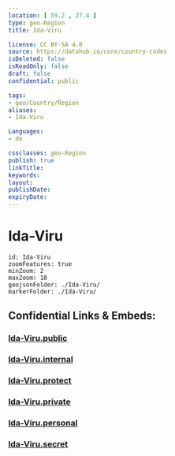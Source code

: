 ```yaml
---
location: [ 59.2 , 27.4 ] 
type: geo-Region
title: Ida-Viru

license: CC BY-SA 4.0
source: https://datahub.io/core/country-codes
isDeleted: false
isReadOnly: false
draft: false
confidential: public

tags:
- geo/Country/Region
aliases:
- Ida-Viru

Languages:
- de

cssclasses: geo-Region
publish: true
linkTitle: 
keywords: 
layout: 
publishDate: 
expiryDate: 
---
```


# Ida-Viru

```leaflet
id: Ida-Viru
zoomFeatures: true 
minZoom: 2 
maxZoom: 18
geojsonFolder: ./Ida-Viru/
markerFolder: ./Ida-Viru/
```


## Confidential Links & Embeds: 

### [Ida-Viru.public](/_public/\Earth\Continent\Europe\Europe~North\Estonia\Counties~EstoniaIda-Viru.public.md) 

### [Ida-Viru.internal](/_internal/\Earth\Continent\Europe\Europe~North\Estonia\Counties~EstoniaIda-Viru.internal.md) 

### [Ida-Viru.protect](/_protect/\Earth\Continent\Europe\Europe~North\Estonia\Counties~EstoniaIda-Viru.protect.md) 

### [Ida-Viru.private](/_private/\Earth\Continent\Europe\Europe~North\Estonia\Counties~EstoniaIda-Viru.private.md) 

### [Ida-Viru.personal](/_personal/\Earth\Continent\Europe\Europe~North\Estonia\Counties~EstoniaIda-Viru.personal.md) 

### [Ida-Viru.secret](/_secret/\Earth\Continent\Europe\Europe~North\Estonia\Counties~EstoniaIda-Viru.secret.md)

